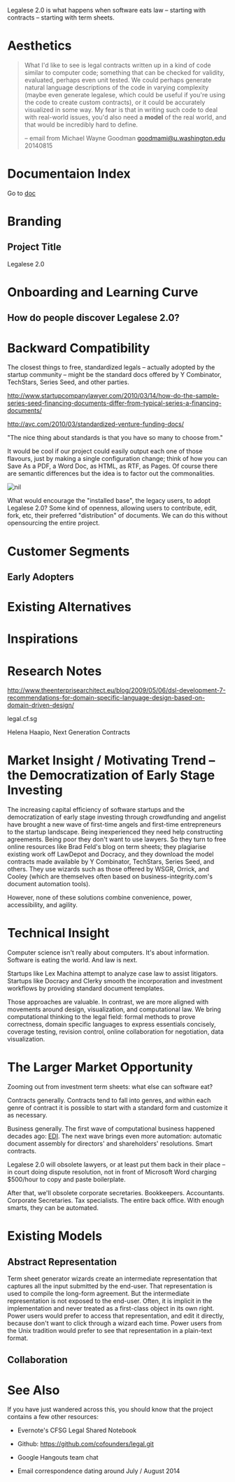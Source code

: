 Legalese 2.0 is what happens when software eats law &#x2013; starting with contracts &#x2013; starting with term sheets.

# Aesthetics

> What I'd like to see is legal contracts written up in a kind of code
> similar to computer code; something that can be checked for validity,
> evaluated, perhaps even unit tested. We could perhaps generate natural
> language descriptions of the code in varying complexity (maybe even
> generate legalese, which could be useful if you're using the code to
> create custom contracts), or it could be accurately visualized in some
> way. My fear is that in writing such code to deal with real-world
> issues, you'd also need a **model** of the real world, and that would be
> incredibly hard to define.
> 
> &#x2013; email from Michael Wayne Goodman <goodmami@u.washington.edu> 20140815

# Documentaion Index

Go to [doc](doc/)

# Branding

## Project Title

Legalese 2.0

# Onboarding and Learning Curve

## How do people discover Legalese 2.0?

# Backward Compatibility

The closest things to free, standardized legals &#x2013; actually adopted by the startup community &#x2013; might be the standard docs offered by Y Combinator, TechStars, Series Seed, and other parties.

<http://www.startupcompanylawyer.com/2010/03/14/how-do-the-sample-series-seed-financing-documents-differ-from-typical-series-a-financing-documents/>

<http://avc.com/2010/03/standardized-venture-funding-docs/>

"The nice thing about standards is that you have so many to choose from."

It would be cool if our project could easily output each one of those flavours, just by making a single configuration change; think of how you can Save As a PDF, a Word Doc, as HTML, as RTF, as Pages. Of course there are semantic differences but the idea is to factor out the commonalities.

![nil](//imgs.xkcd.com/comics/standards.png)

What would encourage the "installed base", the legacy users, to adopt Legalese 2.0? Some kind of openness, allowing users to contribute, edit, fork, etc, their preferred "distribution" of documents. We can do this without opensourcing the entire project.

# Customer Segments

## Early Adopters

# Existing Alternatives

# Inspirations

# Research Notes

<http://www.theenterprisearchitect.eu/blog/2009/05/06/dsl-development-7-recommendations-for-domain-specific-language-design-based-on-domain-driven-design/>

legal.cf.sg

Helena Haapio, Next Generation Contracts

# Market Insight / Motivating Trend &#x2013; the Democratization of Early Stage Investing

The increasing capital efficiency of software startups and the democratization of early stage investing through crowdfunding and angelist have brought a new wave of first-time angels and first-time entrepreneurs to the startup landscape. Being inexperienced they need help constructing agreements. Being poor they don't want to use lawyers. So they turn to free online resources like Brad Feld's blog on term sheets; they plagiarise existing work off LawDepot and Docracy, and they download the model contracts made available by Y Combinator, TechStars, Series Seed, and others. They use wizards such as those offered by WSGR, Orrick, and Cooley (which are themselves often based on business-integrity.com's document automation tools).

However, none of these solutions combine convenience, power, accessibility, and agility.

# Technical Insight

Computer science isn't really about computers. It's about information. Software is eating the world. And law is next.

Startups like Lex Machina attempt to analyze case law to assist litigators. Startups like Docracy and Clerky smooth the incorporation and investment workflows by providing standard document templates.

Those approaches are valuable. In contrast, we are more aligned with movements around design, visualization, and computational law. We bring computational thinking to the legal field: formal methods to prove correctness, domain specific languages to express essentials concisely, coverage testing, revision control, online collaboration for negotiation, data visualization.

# The Larger Market Opportunity

Zooming out from investment term sheets: what else can software eat?

Contracts generally. Contracts tend to fall into genres, and within each genre of contract it is possible to start with a standard form and customize it as necessary.

Business generally. The first wave of computational business happened decades ago: [EDI](<http://en.wikipedia.org/wiki/Electronic_data_interchange>). The next wave brings even more automation: automatic document assembly for directors' and shareholders' resolutions. Smart contracts.

Legalese 2.0 will obsolete lawyers, or at least put them back in their place &#x2013; in court doing dispute resolution, not in front of Microsoft Word charging $500/hour to copy and paste boilerplate.

After that, we'll obsolete corporate secretaries. Bookkeepers. Accountants. Corporate Secretaries. Tax specialists. The entire back office. With enough smarts, they can be automated.

# Existing Models

## Abstract Representation

Term sheet generator wizards create an intermediate representation that captures all the input submitted by the end-user. That representation is used to compile the long-form agreement. But the intermediate representation is not exposed to the end-user. Often, it is implicit in the implementation and never treated as a first-class object in its own right. Power users would prefer to access that representation, and edit it directly, because don't want to click through a wizard each time. Power users from the Unix tradition would prefer to see that representation in a plain-text format.

## Collaboration

# See Also

If you have just wandered across this, you should know that the project contains a few other resources:

-   Evernote's CFSG Legal Shared Notebook

-   Github: <https://github.com/cofounders/legal.git>

-   Google Hangouts team chat

-   Email correspondence dating around July / August 2014
